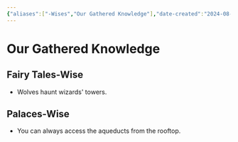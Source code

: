 ```yaml
---
{"aliases":["-Wises","Our Gathered Knowledge"],"date-created":"2024-08-29T09:08","date-modified":"2024-09-28T13:01","dg-publish":true,"tags":["moonrise"],"title":"Our Gathered Knowledge","dg-path":"moonrise/-Wises.md","permalink":"/moonrise/wises/","dgPassFrontmatter":true}
---
```



# Our Gathered Knowledge

## Fairy Tales-Wise

- Wolves haunt wizards' towers.

## Palaces-Wise

- You can always access the aqueducts from the rooftop.
